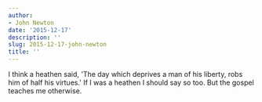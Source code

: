 ```yaml
---
author:
- John Newton
date: '2015-12-17'
description: ''
slug: 2015-12-17-john-newton
title: ''
---
```

I think a heathen said, 'The day which deprives a man of his liberty, robs him of half his virtues.' If I was a heathen I should say so too. But the gospel teaches me otherwise.




